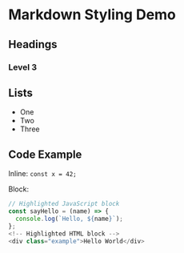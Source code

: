 # Markdown Styling Demo

## Headings

### Level 3

## Lists

- One
- Two
- Three

## Code Example

Inline: `const x = 42;`

Block:

```js
// Highlighted JavaScript block
const sayHello = (name) => {
  console.log(`Hello, ${name}`);
};
<!-- Highlighted HTML block -->
<div class="example">Hello World</div>
